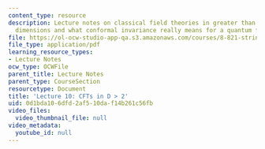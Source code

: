 ```yaml
---
content_type: resource
description: Lecture notes on classical field theories in greater than 2 spacetime
  dimensions and what conformal invariance really means for a quantum field theory.
file: https://ol-ocw-studio-app-qa.s3.amazonaws.com/courses/8-821-string-theory-fall-2008/0d1bda106dfd2af510daf14b261c56fb_lecture10.pdf
file_type: application/pdf
learning_resource_types:
- Lecture Notes
ocw_type: OCWFile
parent_title: Lecture Notes
parent_type: CourseSection
resourcetype: Document
title: 'Lecture 10: CFTs in D > 2'
uid: 0d1bda10-6dfd-2af5-10da-f14b261c56fb
video_files:
  video_thumbnail_file: null
video_metadata:
  youtube_id: null
---
```

